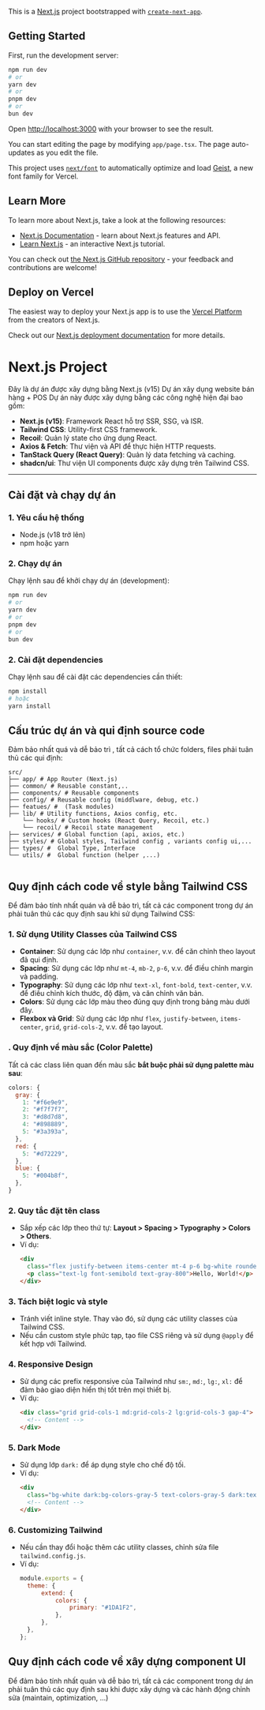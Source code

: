 This is a [Next.js](https://nextjs.org) project bootstrapped with [`create-next-app`](https://nextjs.org/docs/app/api-reference/cli/create-next-app).

## Getting Started

First, run the development server:

```bash
npm run dev
# or
yarn dev
# or
pnpm dev
# or
bun dev
```

Open [http://localhost:3000](http://localhost:3000) with your browser to see the result.

You can start editing the page by modifying `app/page.tsx`. The page auto-updates as you edit the file.

This project uses [`next/font`](https://nextjs.org/docs/app/building-your-application/optimizing/fonts) to automatically optimize and load [Geist](https://vercel.com/font), a new font family for Vercel.

## Learn More

To learn more about Next.js, take a look at the following resources:

- [Next.js Documentation](https://nextjs.org/docs) - learn about Next.js features and API.
- [Learn Next.js](https://nextjs.org/learn) - an interactive Next.js tutorial.

You can check out [the Next.js GitHub repository](https://github.com/vercel/next.js) - your feedback and contributions are welcome!

## Deploy on Vercel

The easiest way to deploy your Next.js app is to use the [Vercel Platform](https://vercel.com/new?utm_medium=default-template&filter=next.js&utm_source=create-next-app&utm_campaign=create-next-app-readme) from the creators of Next.js.

Check out our [Next.js deployment documentation](https://nextjs.org/docs/app/building-your-application/deploying) for more details.

# Next.js Project

Đây là dự án được xây dựng bằng Next.js (v15)
Dự án xây dụng website bán hàng + POS
Dự án này được xây dựng bằng các công nghệ hiện đại bao gồm:

- **Next.js (v15)**: Framework React hỗ trợ SSR, SSG, và ISR.
- **Tailwind CSS**: Utility-first CSS framework.
- **Recoil**: Quản lý state cho ứng dụng React.
- **Axios & Fetch**: Thư viện và API để thực hiện HTTP requests.
- **TanStack Query (React Query)**: Quản lý data fetching và caching.
- **shadcn/ui**: Thư viện UI components được xây dựng trên Tailwind CSS.

---

## Cài đặt và chạy dự án

### 1. **Yêu cầu hệ thống**

- Node.js (v18 trở lên)
- npm hoặc yarn

### 2. **Chạy dự án**

Chạy lệnh sau để khởi chạy dự án (development):

```bash
npm run dev
# or
yarn dev
# or
pnpm dev
# or
bun dev
```

### 2. **Cài đặt dependencies**

Chạy lệnh sau để cài đặt các dependencies cần thiết:

```bash
npm install
# hoặc
yarn install
```

## Cấu trúc dự án và qui định source code

Đảm bảo nhất quá và dễ bảo trì , tất cả cách tổ chức folders, files phải tuân thủ các qui định:

```
src/
├── app/ # App Router (Next.js)
├── common/ # Reusable constant,..
├── components/ # Reusable components
├── config/ # Reusable config (middlware, debug, etc.)
├── featues/ #  (Task modules)
├── lib/ # Utility functions, Axios config, etc.
    └── hooks/ # Custom hooks (React Query, Recoil, etc.)
    └── recoil/ # Recoil state management
├── services/ # Global function (api, axios, etc.)
├── styles/ # Global styles, Tailwind config , variants config ui,...
├── types/ #  Global Type, Interface
└── utils/ #  Global function (helper ,...)


```

## Quy định cách code về style bằng Tailwind CSS

Để đảm bảo tính nhất quán và dễ bảo trì, tất cả các component trong dự án phải tuân thủ các quy định sau khi sử dụng Tailwind CSS:

### 1. **Sử dụng Utility Classes của Tailwind CSS**

- **Container**: Sử dụng các lớp như `container`, v.v. để căn chỉnh theo layout đã qui định.
- **Spacing**: Sử dụng các lớp như `mt-4`, `mb-2`, `p-6`, v.v. để điều chỉnh margin và padding.
- **Typography**: Sử dụng các lớp như `text-xl`, `font-bold`, `text-center`, v.v. để điều chỉnh kích thước, độ đậm, và căn chỉnh văn bản.
- **Colors**: Sử dụng các lớp màu theo đúng quy định trong bảng màu dưới đây.
- **Flexbox và Grid**: Sử dụng các lớp như `flex`, `justify-between`, `items-center`, `grid`, `grid-cols-2`, v.v. để tạo layout.

### . **Quy định về màu sắc (Color Palette)**

Tất cả các class liên quan đến màu sắc **bắt buộc phải sử dụng palette màu sau**:

```javascript
colors: {
  gray: {
    1: "#f6e9e9",
    2: "#f7f7f7",
    3: "#d8d7d8",
    4: "#898889",
    5: "#3a393a",
  },
  red: {
    5: "#d72229",
  },
  blue: {
    5: "#004b8f",
  },
}
```

### 2. **Quy tắc đặt tên class**

- Sắp xếp các lớp theo thứ tự: **Layout > Spacing > Typography > Colors > Others**.
- Ví dụ:
  ```html
  <div
  	class="flex justify-between items-center mt-4 p-6 bg-white rounded-lg shadow-md">
  	<p class="text-lg font-semibold text-gray-800">Hello, World!</p>
  </div>
  ```

### 3. **Tách biệt logic và style**

- Tránh viết inline style. Thay vào đó, sử dụng các utility classes của Tailwind CSS.
- Nếu cần custom style phức tạp, tạo file CSS riêng và sử dụng `@apply` để kết hợp với Tailwind.

### 4. **Responsive Design**

- Sử dụng các prefix responsive của Tailwind như `sm:`, `md:`, `lg:`, `xl:` để đảm bảo giao diện hiển thị tốt trên mọi thiết bị.
- Ví dụ:
  ```html
  <div class="grid grid-cols-1 md:grid-cols-2 lg:grid-cols-3 gap-4">
  	<!-- Content -->
  </div>
  ```

### 5. **Dark Mode**

- Sử dụng lớp `dark:` để áp dụng style cho chế độ tối.
- Ví dụ:
  ```html
  <div
  	class="bg-white dark:bg-colors-gray-5 text-colors-gray-5 dark:text-white">
  	<!-- Content -->
  </div>
  ```

### 6. **Customizing Tailwind**

- Nếu cần thay đổi hoặc thêm các utility classes, chỉnh sửa file `tailwind.config.js`.
- Ví dụ:
  ```javascript
  module.exports = {
  	theme: {
  		extend: {
  			colors: {
  				primary: "#1DA1F2",
  			},
  		},
  	},
  };
  ```

## Quy định cách code về xây dựng component UI

Để đảm bảo tính nhất quán và dễ bảo trì, tất cả các component trong dự án phải tuân thủ các quy định sau khi được xây dựng và các hành động chỉnh sửa (maintain, optimization, ...)
